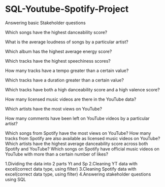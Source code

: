 # SQL-Youtube-Spotify-Project
Answering basic Stakeholder questions

Which songs have the highest danceability score?

What is the average loudness of songs by a particular artist?

Which album has the highest average energy score?

Which tracks have the highest speechiness scores?

How many tracks have a tempo greater than a certain value?

Which tracks have a duration greater than a certain value?

Which tracks have both a high danceability score and a high valence score?

How many licensed music videos are there in the YouTube data?

Which artists have the most views on YouTube?

How many comments have been left on YouTube videos by a particular artist?

Which songs from Spotify have the most views on YouTube?
How many tracks from Spotify are also available as licensed music videos on YouTube?
Which artists have the highest average danceability score across both Spotify and YouTube?
Which songs on Spotify have official music videos on YouTube with more than a certain number of likes?

1.Dividing the data into 2 parts Yt and Sp
2.Cleaning YT data with excel(correct data type, using filter)
3.Cleaning Spotify data with excel(correct data type, using filter)
4.Answering stakeholder questions using SQL
